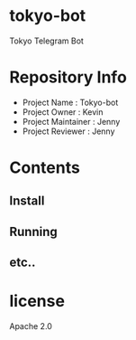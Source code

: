 # tokyo-bot
Tokyo Telegram Bot

# Repository Info

* Project Name : Tokyo-bot
* Project Owner : Kevin
* Project Maintainer : Jenny
* Project Reviewer : Jenny

# Contents

## Install

## Running

## etc..

# license

Apache 2.0
